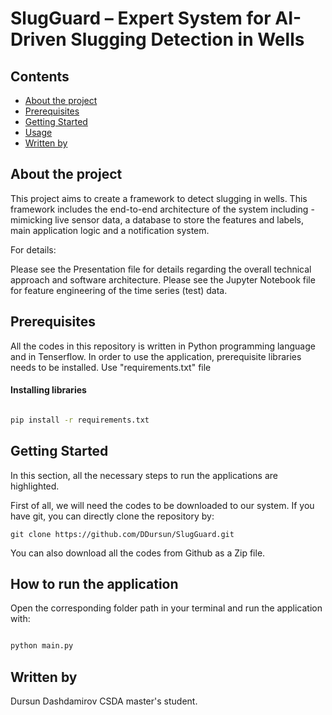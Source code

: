 # SlugGuard – Expert System for AI-Driven Slugging Detection in Wells

## Contents
* [About the project](#about-the-project)
* [Prerequisites](#prerequisites)
* [Getting Started](#getting-started)
* [Usage](#how-to-run-the-application)
* [Written by](#author)


## About the project

This project aims to create a framework to detect slugging in wells. This framework includes the end-to-end architecture of 
the system including - mimicking live sensor data, a database to store the features and labels, main application logic and 
a notification system.


For details:

Please see the Presentation file for details regarding the overall technical approach and software architecture. 
Please see the Jupyter Notebook file for feature engineering of the time series (test) data.

## Prerequisites
All the codes in this repository is written in  Python programming language and in Tenserflow. In order to use the application, prerequisite libraries needs to be installed. Use "requirements.txt" file  

#### Installing libraries

```bash

pip install -r requirements.txt

```

## Getting Started
In this section, all the necessary steps to run the applications are highlighted.

First of all, we will need the codes to be downloaded to our system. If you have git, you can directly clone the repository by:

```
git clone https://github.com/DDursun/SlugGuard.git

```

You can also download all the codes from Github as a Zip file.


## How to run the application
 
Open the corresponding folder path in your terminal and run the application with:

```bash

python main.py

```



## Written by
Dursun Dashdamirov
CSDA master's student.


